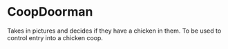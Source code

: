 # CoopDoorman
Takes in pictures and decides if they have a chicken in them.  To be used to control entry into a chicken coop.
